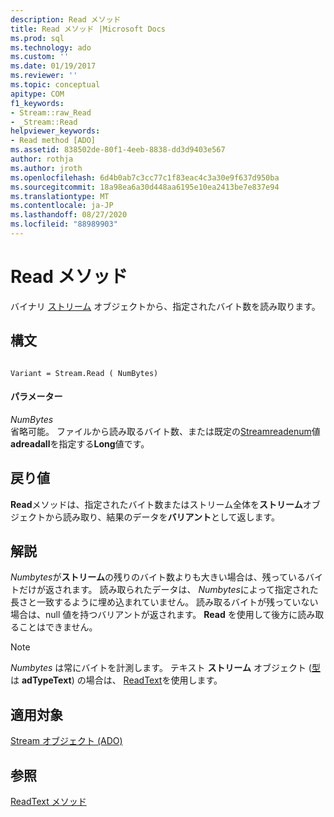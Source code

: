 ```yaml
---
description: Read メソッド
title: Read メソッド |Microsoft Docs
ms.prod: sql
ms.technology: ado
ms.custom: ''
ms.date: 01/19/2017
ms.reviewer: ''
ms.topic: conceptual
apitype: COM
f1_keywords:
- Stream::raw_Read
- _Stream::Read
helpviewer_keywords:
- Read method [ADO]
ms.assetid: 838502de-80f1-4eeb-8838-dd3d9403e567
author: rothja
ms.author: jroth
ms.openlocfilehash: 6d4b0ab7c3cc77c1f83eac4c3a30e9f637d950ba
ms.sourcegitcommit: 18a98ea6a30d448aa6195e10ea2413be7e837e94
ms.translationtype: MT
ms.contentlocale: ja-JP
ms.lasthandoff: 08/27/2020
ms.locfileid: "88989903"
---
```

# <a name="read-method"></a>Read メソッド
バイナリ [ストリーム](./stream-object-ado.md) オブジェクトから、指定されたバイト数を読み取ります。  
  
## <a name="syntax"></a>構文  
  
```  
  
Variant = Stream.Read ( NumBytes)  
```  
  
#### <a name="parameters"></a>パラメーター  
 *NumBytes*  
 省略可能。 ファイルから読み取るバイト数、または既定の[Streamreadenum](./streamreadenum.md)値**adreadall**を指定する**Long**値です。  
  
## <a name="return-value"></a>戻り値  
 **Read**メソッドは、指定されたバイト数またはストリーム全体を**ストリーム**オブジェクトから読み取り、結果のデータを**バリアント**として返します。  
  
## <a name="remarks"></a>解説  
 *Numbytes*が**ストリーム**の残りのバイト数よりも大きい場合は、残っているバイトだけが返されます。 読み取られたデータは、 *Numbytes*によって指定された長さと一致するように埋め込まれていません。 読み取るバイトが残っていない場合は、null 値を持つバリアントが返されます。 **Read** を使用して後方に読み取ることはできません。  
  
> [!NOTE]
>  *Numbytes* は常にバイトを計測します。 テキスト **ストリーム** オブジェクト ([型](./type-property-ado-stream.md) は **adTypeText**) の場合は、 [ReadText](./readtext-method.md)を使用します。  
  
## <a name="applies-to"></a>適用対象  
 [Stream オブジェクト (ADO)](./stream-object-ado.md)  
  
## <a name="see-also"></a>参照  
 [ReadText メソッド](./readtext-method.md)